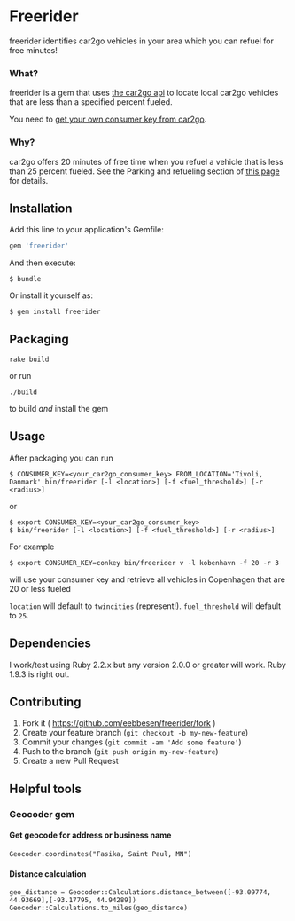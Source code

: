 # Freerider

freerider identifies car2go vehicles in your area which you can refuel for free minutes!


### What?
freerider is a gem that uses [the car2go api](https://code.google.com/p/car2go/wiki/index_v2_1) to locate local car2go vehicles that are less than a specified percent fueled.

You need to [get your own consumer key from car2go](https://www.car2go.com/en/austin/car2go-apps/).

### Why?
car2go offers 20 minutes of free time when you refuel a vehicle that is less than 25 percent fueled.  See the Parking and refueling section of [this page](https://www.car2go.com/en/minneapolis/how-does-car2go-work/) for details.


## Installation

Add this line to your application's Gemfile:

```ruby
gem 'freerider'
```

And then execute:

    $ bundle

Or install it yourself as:

    $ gem install freerider

## Packaging
`rake build`

or run

`./build`

to build _and_ install the gem

## Usage

After packaging you can run

    $ CONSUMER_KEY=<your_car2go_consumer_key> FROM_LOCATION='Tivoli, Danmark' bin/freerider [-l <location>] [-f <fuel_threshold>] [-r <radius>]
or

    $ export CONSUMER_KEY=<your_car2go_consumer_key> 
    $ bin/freerider [-l <location>] [-f <fuel_threshold>] [-r <radius>]

For example

    $ export CONSUMER_KEY=conkey bin/freerider v -l kobenhavn -f 20 -r 3
will use your consumer key and retrieve all vehicles in Copenhagen that are 20 or less fueled

`location` will default to `twincities` (represent!).
`fuel_threshold` will default to `25`.

## Dependencies
I work/test using Ruby 2.2.x but any version 2.0.0 or greater will work.  Ruby 1.9.3 is right out.

## Contributing

1. Fork it ( https://github.com/eebbesen/freerider/fork )
2. Create your feature branch (`git checkout -b my-new-feature`)
3. Commit your changes (`git commit -am 'Add some feature'`)
4. Push to the branch (`git push origin my-new-feature`)
5. Create a new Pull Request


## Helpful tools
### Geocoder gem
#### Get geocode for address or business name

    Geocoder.coordinates("Fasika, Saint Paul, MN")

#### Distance calculation

    geo_distance = Geocoder::Calculations.distance_between([-93.09774, 44.93669],[-93.17795, 44.94289])
    Geocoder::Calculations.to_miles(geo_distance)
